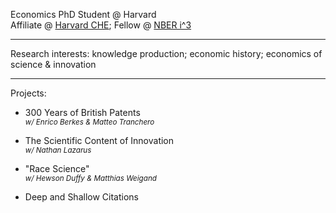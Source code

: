Economics PhD Student @ Harvard<br>
Affiliate @ [Harvard CHE](https://histecon.fas.harvard.edu); Fellow @ [NBER i^3](https://iii.pubpub.org/)

----

Research interests: knowledge production; economic history; economics of science & innovation

---- 

Projects:

- 300 Years of British Patents<br>
  <sup>*w/ Enrico Berkes & Matteo Tranchero*</sup>
  
- The Scientific Content of Innovation<br>
  <sup>*w/ Nathan Lazarus*</sup>

- "Race Science"<br>
 <sup>*w/ Hewson Duffy & Matthias Weigand*</sup>

- Deep and Shallow Citations



